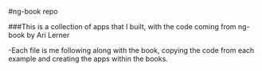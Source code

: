 #ng-book repo

###This is a collection of apps that I built, with the code coming from ng-book by Ari Lerner

-Each file is me following along with the book, copying the code from each example and creating the apps within the books. 
